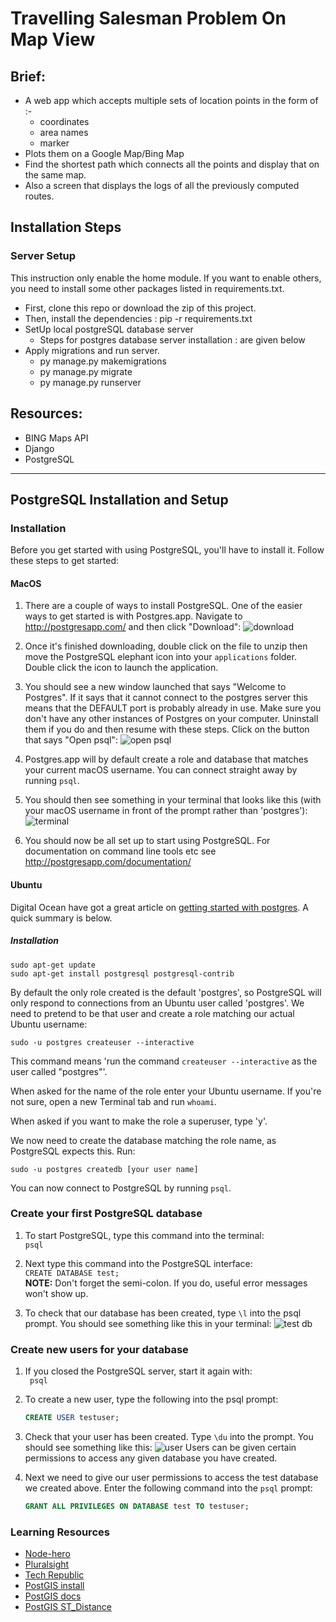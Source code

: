 # Travelling Salesman Problem On Map View

## Brief:
  - A web app which accepts multiple sets of location points in the form of :-
     - coordinates
     - area names
     - marker
  - Plots them on a Google Map/Bing Map
  - Find the shortest path which connects all the points and display that on the same map.
  - Also a screen that displays the logs of all the previously computed routes.


## Installation Steps

 ### Server Setup
 This instruction only enable the home module. If you want to enable others, you need to install some other packages listed in
 requirements.txt.

 - First, clone this repo or download the zip of this project.
 - Then, install the dependencies : pip -r requirements.txt
 - SetUp local postgreSQL database server
    - Steps for postgres database server installation : are given below 
 - Apply migrations and run server.
    - py manage.py makemigrations
    - py manage.py migrate
    - py manage.py runserver

## Resources:
  - BING Maps API
  - Django
  - PostgreSQL

---

## PostgreSQL Installation and Setup

### Installation
Before you get started with using PostgreSQL, you'll have to install it.
Follow these steps to get started:

#### MacOS

1. There are a couple of ways to install PostgreSQL. One of the easier ways to
get started is with Postgres.app. Navigate to http://postgresapp.com/ and then
click "Download":
![download](https://cloud.githubusercontent.com/assets/12450298/19641848/6d3cfa4a-99da-11e6-858f-3ff2ada026be.png)

2. Once it's finished downloading, double click on the file to unzip then move
the PostgreSQL elephant icon into your `applications` folder. Double click the
icon to launch the application.

3. You should see a new window launched that says "Welcome to Postgres". If it
says that it cannot connect to the postgres server this means that the DEFAULT
port is probably already in use. Make sure you don't have any other instances of
Postgres on your computer. Uninstall them if you do and then resume with these
steps. Click on the button that says "Open psql":
![open psql](https://cloud.githubusercontent.com/assets/12450298/19642044/463eceae-99db-11e6-8907-bb3a6cc532a7.png)

4. Postgres.app will by default create a role and database that matches your current macOS username. You can connect straight away by running `psql`.

5. You should then see something in your terminal that looks like this (with your macOS username in front of the prompt rather than 'postgres'):
![terminal](https://cloud.githubusercontent.com/assets/12450298/19642816/f8ac0c66-99de-11e6-87e2-db55e6abc27b.png)

6. You should now be all set up to start using PostgreSQL. For documentation on
command line tools etc see http://postgresapp.com/documentation/

#### Ubuntu

Digital Ocean have got a great article on [getting started with postgres]( https://www.digitalocean.com/community/tutorials/how-to-install-and-use-postgresql-on-ubuntu-16-04). A quick summary is below.

##### Installation

```
sudo apt-get update
sudo apt-get install postgresql postgresql-contrib
```

By default the only role created is the default 'postgres', so PostgreSQL will only respond to connections from an Ubuntu user called 'postgres'. We need to pretend to be that user and create a role matching our actual Ubuntu username:

```
sudo -u postgres createuser --interactive
```

This command means 'run the command `createuser --interactive` as the user called "postgres"'.

When asked for the name of the role enter your Ubuntu username. If you're not sure, open a new Terminal tab and run `whoami`.

When asked if you want to make the role a superuser, type 'y'.

We now need to create the database matching the role name, as PostgreSQL expects this. Run:

```
sudo -u postgres createdb [your user name]
```

You can now connect to PostgreSQL by running `psql`.

### Create your first PostgreSQL database

1. To start PostgreSQL, type this command into the terminal:  
`psql`  

2. Next type this command into the PostgreSQL interface:  
`CREATE DATABASE test;`  
**NOTE:** Don't forget the semi-colon. If you do, useful error messages won't
show up.

3. To check that our database has been created, type `\l` into the psql prompt.
You should see something like this in your terminal:
![test db](https://cloud.githubusercontent.com/assets/12450298/19650613/ce278678-9a01-11e6-89ad-b124c0adcfe5.png)

### Create new users for your database

1. If you closed the PostgreSQL server, start it again with:  
` psql`  

2. To create a new user, type the following into the psql prompt:  
    ```sql
    CREATE USER testuser;
    ```

3. Check that your user has been created. Type `\du` into the prompt. You should
see something like this:
![user](https://cloud.githubusercontent.com/assets/12450298/19650852/9c340708-9a02-11e6-8f06-75f1e30a86b3.png)
Users can be given certain permissions to access any given database you have
created.

4. Next we need to give our user permissions to access the test database we
created above. Enter the following command into the `psql` prompt:  
    ```sql
    GRANT ALL PRIVILEGES ON DATABASE test TO testuser;
    ```

### Learning Resources

- [Node-hero](https://blog.risingstack.com/node-js-database-tutorial/)
- [Pluralsight](https://www.pluralsight.com/courses/postgresql-getting-started)
- [Tech Republic](http://www.techrepublic.com/blog/diy-it-guy/diy-a-postgresql-database-server-setup-anyone-can-handle/)
- [PostGIS install](http://postgis.net/install/)
- [PostGIS docs](http://postgis.net/docs/manual-2.3/)
- [PostGIS ST_Distance](http://postgis.net/docs/ST_Distance.html)
